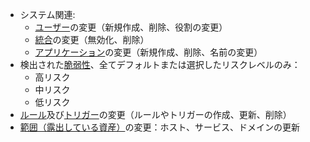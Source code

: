 * システム関連:
    * [ユーザー](../../../user-guides/settings/users.md)の変更（新規作成、削除、役割の変更）
    * [統合](integrations-intro.md)の変更（無効化、削除）
    * [アプリケーション](../../../user-guides/settings/applications.md)の変更（新規作成、削除、名前の変更）
* 検出された[脆弱性](../../../glossary-en.md#vulnerability)、全てデフォルトまたは選択したリスクレベルのみ：
    * 高リスク
    * 中リスク
    * 低リスク
* [ルール](../../../user-guides/rules/rules.md)及び[トリガー](../../../user-guides/triggers/triggers.md)の変更（ルールやトリガーの作成、更新、削除）
* [範囲（露出している資産）](../../scanner.md)の変更：ホスト、サービス、ドメインの更新